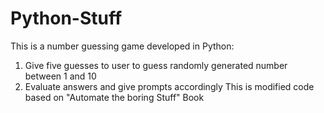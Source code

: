 # Python-Stuff
This is a number guessing game developed in Python:
1. Give five guesses to user to guess randomly generated number between 1 and 10
2. Evaluate answers and give prompts accordingly
This is modified code based on "Automate the boring Stuff" Book
